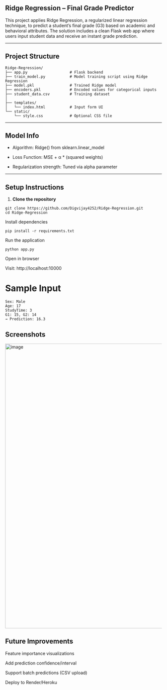 <!-- # Ridge-Regression

<img width="1907" height="915" alt="image" src="https://github.com/user-attachments/assets/638883c5-ea3f-401c-a37a-a5818ee9ae06" /> -->

## Ridge Regression – Final Grade Predictor

This project applies Ridge Regression, a regularized linear regression technique, to predict a student’s final grade (G3) based on academic and behavioral attributes. The solution includes a clean Flask web app where users input student data and receive an instant grade prediction.

---

## Project Structure

```
Ridge-Regression/
├── app.py                   # Flask backend
├── train_model.py           # Model training script using Ridge Regression
├── model.pkl                # Trained Ridge model
├── encoders.pkl             # Encoded values for categorical inputs
├── student_data.csv         # Training dataset
│
├── templates/
│   └── index.html           # Input form UI
└── static/
    └── style.css            # Optional CSS file

```

---

## Model Info

- Algorithm: Ridge() from sklearn.linear_model

- Loss Function: MSE + α \* (squared weights)

- Regularization strength: Tuned via alpha parameter

---

## Setup Instructions

1. **Clone the repository**

```
git clone https://github.com/Digvijay4252/Ridge-Regression.git
cd Ridge-Regression
```

Install dependencies

```
pip install -r requirements.txt
```

Run the application

```
python app.py
```

Open in browser

Visit: http://localhost:10000

# Sample Input
```
Sex: Male
Age: 17
StudyTime: 3
G1: 15, G2: 14
→ Prediction: 16.3
```
## Screenshots

<img width="1907" height="915" alt="image" src="https://github.com/user-attachments/assets/638883c5-ea3f-401c-a37a-a5818ee9ae06" />

## Future Improvements

Feature importance visualizations

Add prediction confidence/interval

Support batch predictions (CSV upload)

Deploy to Render/Heroku
